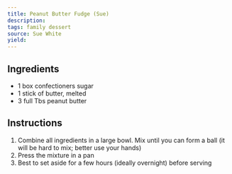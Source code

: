 ```yaml
---
title: Peanut Butter Fudge (Sue)
description: 
tags: family dessert
source: Sue White
yield: 
---
```

## Ingredients
- 1 box confectioners sugar
- 1 stick of butter, melted
- 3 full Tbs peanut butter

## Instructions
1. Combine all ingredients in a large bowl. Mix until you can form a ball (it will be hard to mix; better use your hands)
2. Press the mixture in a pan
3. Best to set aside for a few hours (ideally overnight) before serving

